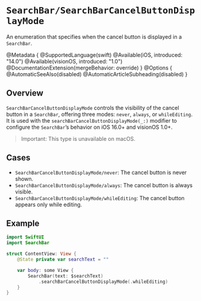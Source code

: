 # ``SearchBar/SearchBarCancelButtonDisplayMode``

An enumeration that specifies when the cancel button is displayed in a `SearchBar`.

@Metadata {
    @SupportedLanguage(swift)
    @Available(iOS, introduced: "14.0")
    @Available(visionOS, introduced: "1.0")
    @DocumentationExtension(mergeBehavior: override)
}
@Options {
    @AutomaticSeeAlso(disabled)
    @AutomaticArticleSubheading(disabled)
}

## Overview

`SearchBarCancelButtonDisplayMode` controls the visibility of the cancel button in a `SearchBar`, offering three modes: `never`, `always`, or `whileEditing`. It is used with the `searchBarCancelButtonDisplayMode(_:)` modifier to configure the `SearchBar`’s behavior on iOS 16.0+ and visionOS 1.0+.

> Important: This type is unavailable on macOS.

## Cases

- ``SearchBarCancelButtonDisplayMode/never``: The cancel button is never shown.
- ``SearchBarCancelButtonDisplayMode/always``: The cancel button is always visible.
- ``SearchBarCancelButtonDisplayMode/whileEditing``: The cancel button appears only while editing.

## Example

```swift
import SwiftUI
import SearchBar

struct ContentView: View {
    @State private var searchText = ""

    var body: some View {
        SearchBar(text: $searchText)
            .searchBarCancelButtonDisplayMode(.whileEditing)
    }
}
```

